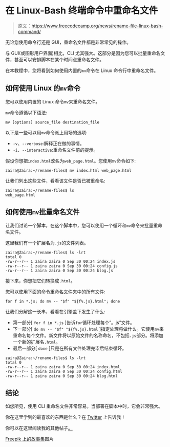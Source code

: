 # 在 Linux-Bash 终端命令中重命名文件

> 原文：<https://www.freecodecamp.org/news/rename-file-linux-bash-command/>

无论您使用命令行还是 GUI，重命名文件都是非常常见的操作。

与 GUI(或图形用户界面)相比，CLI 尤其强大。这部分是因为您可以批量重命名文件，甚至可以安排脚本在某个时间点重命名文件。

在本教程中，您将看到如何使用内置的`mv`命令在 Linux 命令行中重命名文件。

## 如何使用 Linux 的`mv`命令

您可以使用内置的 Linux 命令`mv`来重命名文件。

`mv`命令遵循以下语法:

```
mv [options] source_file destination_file
```

以下是一些可以用`mv`命令派上用场的选项:

*   `-v`、`--verbose`:解释正在做的事情。
*   `-i`、`--interactive`:重命名文件前的提示。

假设你想把`index.html`改名为`web_page.html`。您使用`mv`命令如下:

```
zaira@Zaira:~/rename-files$ mv index.html web_page.html 
```

让我们列出这些文件，看看该文件是否已被重命名:

```
zaira@Zaira:~/rename-files$ ls
web_page.html
```

## 如何使用`mv`批量命名文件

让我们讨论一个脚本，在这个脚本中，您可以使用一个循环和`mv`命令来批量重命名文件。

这里我们有一个扩展名为`.js`的文件列表。

```
zaira@Zaira:~/rename-files$ ls -lrt
total 0
-rw-r--r-- 1 zaira zaira 0 Sep 30 00:24 index.js
-rw-r--r-- 1 zaira zaira 0 Sep 30 00:24 config.js
-rw-r--r-- 1 zaira zaira 0 Sep 30 00:24 blog.js
```

接下来，你想把它们转换成`.html`。

您可以使用下面的命令重命名文件夹中的所有文件:

```
for f in *.js; do mv -- "$f" "${f%.js}.html"; done
```

让我们分解这一长串，看看在引擎盖下发生了什么:

*   第一部分[ `for f in *.js` ]告诉`for`循环处理每个”。js”文件。
*   下一部分[ `do mv -- "$f" "${f%.js}.html` ]指定处理将做什么。它使用`mv`来重命名每个文件。新文件将以原始文件的名称命名，不包括`.js`部分。将添加一个新的扩展名`.html`。
*   最后一部分[ `done` ]只是在所有文件处理完毕后结束循环。

```
zaira@Zaira:~/rename-files$ ls -lrt
total 0
-rw-r--r-- 1 zaira zaira 0 Sep 30 00:24 index.html
-rw-r--r-- 1 zaira zaira 0 Sep 30 00:24 config.html
-rw-r--r-- 1 zaira zaira 0 Sep 30 00:24 blog.html
```

## 结论

如您所见，使用 CLI 重命名文件非常容易。当部署在脚本中时，它会非常强大。

你在这里学到的最喜欢的东西是什么？在 [Twitter](https://twitter.com/hira_zaira) 上告诉我！

你可以在这里阅读我的其他帖子[。](https://www.freecodecamp.org/news/author/zaira/)

[Freepik 上的故事集](https://www.freepik.com/free-vector/college-project-concept-illustration_29659818.htm)图片